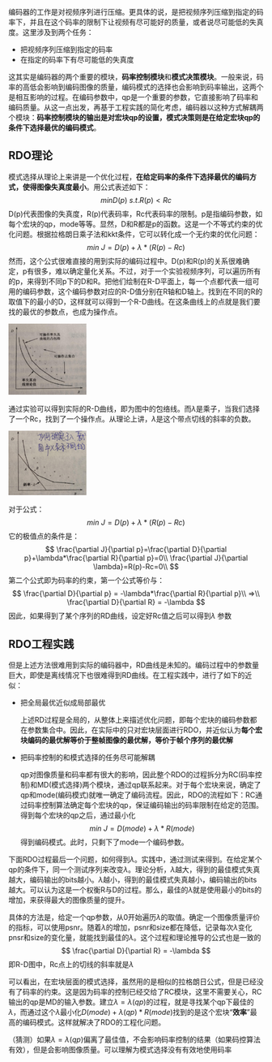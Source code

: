 编码器的工作是对视频序列进行压缩。更具体的说，是把视频序列压缩到指定的码率下，并且在这个码率的限制下让视频有尽可能好的质量，或者说尽可能低的失真度。这里涉及到两个任务：

- 把视频序列压缩到指定的码率
- 在指定的码率下有尽可能低的失真度

这其实是编码器的两个重要的模块，**码率控制模块**和**模式决策模块**。一般来说，码率的高低会影响到编码图像的质量，编码模式的选择也会影响到码率输出，这两个是相互影响的过程。在编码参数中，qp是一个重要的参数，它直接影响了码率和编码质量。从这一点出发，再基于工程实践的简化考虑，编码器以这种方式解耦两个模块：**码率控制模块的输出是对宏块qp的设置，模式决策则是在给定宏块qp的条件下选择最优的编码模式**。

## RDO理论

模式选择从理论上来讲是一个优化过程，**在给定码率的条件下选择最优的编码方式，使得图像失真度最小**。用公式表述如下：
$$
min  D(p)\ s.t. R(p)<Rc
$$
D(p)代表图像的失真度，R(p)代表码率，Rc代表码率的限制。p是指编码参数，如每个宏块的qp，mode等等。显然，D和R都是p的函数。这是一个不等式约束的优化问题。根据拉格朗日乘子法和kkt条件，它可以转化成一个无约束的优化问题：
$$
min\ J=D(p)+\lambda*(R(p)-Rc)
$$
然而，这个公式很难直接的用到实际的编码过程中。D(p)和R(p)的关系很难确定，p有很多，难以确定量化关系。不过，对于一个实验视频序列，可以遍历所有的p，来得到不同p下的D和R。把他们绘制在R-D平面上，每一个点都代表一组可用的编码参数，这个编码参数对应的R-D值分别在R轴和D轴上。找到在不同的R的取值下的最小的D，这样就可以得到一个R-D曲线。在这条曲线上的点就是我们要找的最优的参数点，也成为操作点。

<img src="RDO.assets/Lark20200802-211816.jpeg" alt="Lark20200802-211816" style="zoom:15%;" />

通过实验可以得到实际的R-D曲线，即为图中的包络线。而$\lambda$是乘子，当我们选择了一个Rc，找到了一个操作点。从理论上讲，$\lambda$是这个带点切线的斜率的负数。

<img src="RDO.assets/Lark20200802-211809.jpeg" alt="Lark20200802-211809" style="zoom:15%;" />

对于公式：
$$
min\ J=D(p)+\lambda*(R(p)-Rc)
$$
它的极值点的条件是：
$$
\frac{\partial J}{\partial p}=\frac{\partial D}{\partial p}+\lambda*\frac{\partial R}{\partial p}=0\\
\frac{\partial J}{\partial \lambda}=R(p)-Rc=0\\
$$
第二个公式即为码率的约束，第一个公式等价与：
$$
\frac{\partial D}{\partial p} = -\lambda*\frac{\partial R}{\partial p}\\
=>\\
\frac{\partial D}{\partial R} = -\lambda
$$
因此，如果得到了某个序列的RD曲线，设定好Rc值之后可以得到$\lambda$ 参数



## RDO工程实践

但是上述方法很难用到实际的编码器中，RD曲线是未知的。编码过程中的参数量巨大，即使是离线情况下也很难得到RD曲线。在工程实践中，进行了如下的近似：

- 把全局最优近似成局部最优

  上述RD过程是全局的，从整体上来描述优化问题，即每个宏块的编码参数都在参数集合中。因此，在实际中的只对宏块层面进行RDO，并近似认为**每个宏块编码的最优解等价于整帧图像的最优解，等价于帧个序列的最优解**

- 把码率控制的和模式选择的任务尽可能解耦

  qp对图像质量和码率都有很大的影响，因此整个RDO的过程拆分为RC(码率控制)和MD(模式选择)两个模块，通过qp联系起来。对于每个宏块来说，确定了qp和mode(编码模式)就唯一确定了编码流程。因此，RDO的流程如下：RC通过码率控制算法确定每个宏块的qp，保证编码输出的码率限制在给定的范围。得到每个宏块的qp之后，通过最小化
  $$
  min\ J=D(mode)+\lambda*R(mode)
  $$
  得到编码模式。此时，只剩下了mode一个编码参数。

下面RDO过程最后一个问题，如何得到$\lambda$。实践中，通过测试来得到。在给定某个qp的条件下，同一个测试序列来改变$\lambda$。理论分析，$\lambda$越大，得到的最佳模式失真越大，编码输出的bits越小。$\lambda$越小，得到的最佳模式失真越小，编码输出的bits越大。可以认为这是一个权衡R与D的过程。那么，最佳的$\lambda$就是使用最小的bits的增加，来获得最大的图像质量的提升。

具体的方法是，给定一个qp参数，从0开始遍历$\lambda$的取值。确定一个图像质量评价的指标，可以使用psnr。随着$\lambda$的增加，psnr和size都在降低，记录每次$\lambda$变化pnsr和size的变化量，就能找到最佳的$\lambda$。这个过程和理论推导的公式也是一致的
$$
\frac{\partial D}{\partial R} = -\lambda
$$
即R-D图中，Rc点上的切线的斜率就是$\lambda$

可以看出，在宏块层面的模式选择，虽然用的是相似的拉格朗日公式，但是已经没有了码率的约束。这是因为码率的控制已经交给了RC模块，这里不需要关心，RC输出的qp是MD的输入参数。建立$\lambda = \lambda(qp)$的过程，就是寻找某个qp下最佳的$\lambda$，而通过这个$\lambda$最小化$D(mode)+\lambda(qp)*R(mode)$找到的是这个宏块“**效率**”最高的编码模式。这样就解决了RDO的工程化问题。

（猜测）如果$\lambda = \lambda(qp)$偏离了最佳值，不会影响码率控制的结果（如果码控算法有效），但是会影响图像质量。可以理解为模式选择没有有效地使用码率